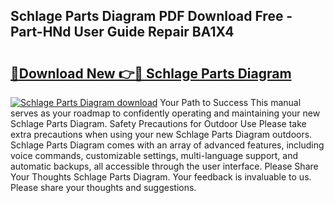 ## Schlage Parts Diagram PDF Download Free - Part-HNd User Guide Repair BA1X4

# <h2><a href="http://dfl8v93.blite.top/?on=Schlage+Parts+Diagram">🔗Download New 👉🔴 Schlage Parts Diagram</a></h2>

[![Schlage Parts Diagram download](https://i.imgur.com/lujVjoI.png)](http://dfl8v93.blite.top/?on=Schlage+Parts+Diagram)
Your Path to Success This manual serves as your roadmap to confidently operating and maintaining your new Schlage Parts Diagram. Safety Precautions for Outdoor Use Please take extra precautions when using your new Schlage Parts Diagram outdoors. Schlage Parts Diagram comes with an array of advanced features, including voice commands, customizable settings, multi-language support, and automatic backups, all accessible through the user interface. Please Share Your Thoughts Schlage Parts Diagram. Your feedback is invaluable to us. Please share your thoughts and suggestions.
